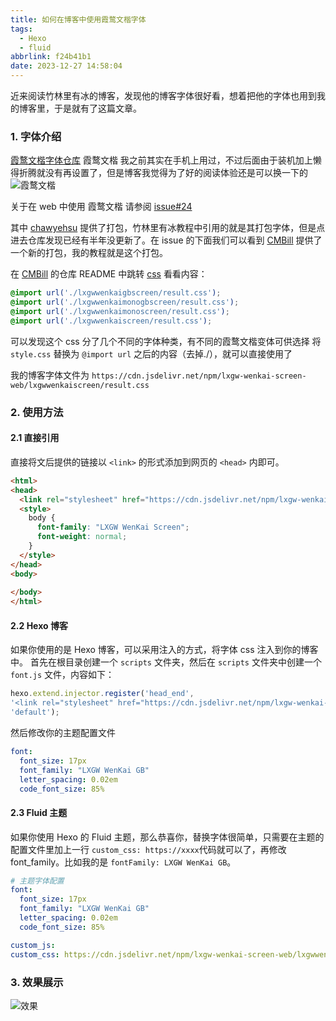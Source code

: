 ```yaml
---
title: 如何在博客中使用霞鹜文楷字体
tags:
  - Hexo
  - fluid
abbrlink: f24b41b1
date: 2023-12-27 14:58:04
---
```


近来阅读竹林里有冰的博客，发现他的博客字体很好看，想着把他的字体也用到我的博客里，于是就有了这篇文章。

### 1. 字体介绍
[霞鹜文楷字体仓库](https://github.com/lxgw/LxgwWenKai)
霞鹜文楷 我之前其实在手机上用过，不过后面由于装机加上懒得折腾就没有再设置了，但是博客我觉得为了好的阅读体验还是可以换一下的
![霞鹜文楷](wenkai.webp)

关于在 web 中使用 霞鹜文楷 请参阅 [issue#24](https://github.com/lxgw/LxgwWenKai/issues/24)

其中 [chawyehsu](https://github.com/chawyehsu/lxgw-wenkai-webfont) 提供了打包，竹林里有冰教程中引用的就是其打包字体，但是点进去仓库发现已经有半年没更新了。在 issue 的下面我们可以看到 [CMBill](https://github.com/CMBill/lxgw-wenkai-screen-web) 提供了一个新的打包，我的教程就是这个打包。

在 [CMBill](https://github.com/CMBill/lxgw-wenkai-screen-web) 的仓库 README 中跳转 [css](https://cdn.jsdelivr.net/npm/lxgw-wenkai-screen-web/style.css) 看看内容：

```css
@import url('./lxgwwenkaigbscreen/result.css');
@import url('./lxgwwenkaimonogbscreen/result.css');
@import url('./lxgwwenkaimonoscreen/result.css');
@import url('./lxgwwenkaiscreen/result.css');
```


可以发现这个 css 分了几个不同的字体种类，有不同的霞鹜文楷变体可供选择
将 `style.css` 替换为 `@import url` 之后的内容（去掉./），就可以直接使用了

我的博客字体文件为
`https://cdn.jsdelivr.net/npm/lxgw-wenkai-screen-web/lxgwwenkaiscreen/result.css`

### 2. 使用方法

#### 2.1 直接引用
直接将文后提供的链接以 `<link>` 的形式添加到网页的 `<head>` 内即可。
```html
<html>
<head>
  <link rel="stylesheet" href="https://cdn.jsdelivr.net/npm/lxgw-wenkai-screen-web/lxgwwenkaiscreen/result.css" />
  <style>
    body {
      font-family: "LXGW WenKai Screen";
      font-weight: normal;
    }
  </style>
</head>
<body>
  
</body>
</html>
```

#### 2.2 Hexo 博客
如果你使用的是 Hexo 博客，可以采用注入的方式，将字体 css 注入到你的博客中。
首先在根目录创建一个 `scripts` 文件夹，然后在 `scripts` 文件夹中创建一个 `font.js` 文件，内容如下：
```javascript
hexo.extend.injector.register('head_end',
'<link rel="stylesheet" href="https://cdn.jsdelivr.net/npm/lxgw-wenkai-screen-web/lxgwwenkaiscreen/result.css" />',
'default');
```
然后修改你的主题配置文件
```yaml
font:
  font_size: 17px
  font_family: "LXGW WenKai GB"
  letter_spacing: 0.02em
  code_font_size: 85%
```

#### 2.3 Fluid 主题
如果你使用 Hexo 的 Fluid 主题，那么恭喜你，替换字体很简单，只需要在主题的配置文件里加上一行 `custom_css: https://xxxx`代码就可以了，再修改 font_family。比如我的是 `fontFamily: LXGW WenKai GB`。

```yaml
# 主题字体配置
font:
  font_size: 17px
  font_family: "LXGW WenKai GB"
  letter_spacing: 0.02em
  code_font_size: 85%

custom_js:
custom_css: https://cdn.jsdelivr.net/npm/lxgw-wenkai-screen-web/lxgwwenkaiscreen/result.css
```
### 3. 效果展示
![效果](result.webp)

